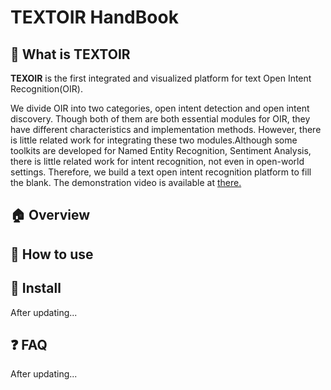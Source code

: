 # TEXTOIR HandBook

## :pushpin: What is TEXTOIR
**TEXOIR** is the first integrated and visualized platform for text Open Intent Recognition(OIR). 

We divide OIR into two categories, open intent detection and open intent discovery. Though both of them are both essential modules for OIR, they have different characteristics and implementation methods. However, there is little related work for integrating these two modules.Although some toolkits are developed for Named Entity Recognition, Sentiment Analysis, there is little related work for intent recognition, not even in open-world settings. Therefore, we build a text open intent recognition platform to fill the blank. 
The demonstration video is available at [there.](https://github.com/XTenLee/TEXTOIR)

## :house:  Overview

## :loudspeaker: How to use

## :hammer: Install

After updating...

## :question: FAQ

After updating...
  
